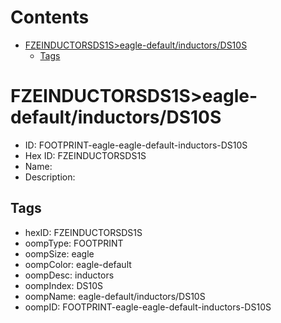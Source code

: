 



Contents
========

* [FZEINDUCTORSDS1S>eagle-default/inductors/DS10S](#fzeinductorsds1seagle-defaultinductorsds10s)
	* [Tags](#tags)

# FZEINDUCTORSDS1S>eagle-default/inductors/DS10S

- ID: FOOTPRINT-eagle-eagle-default-inductors-DS10S
- Hex ID: FZEINDUCTORSDS1S
- Name: 
- Description: 

## Tags

- hexID: FZEINDUCTORSDS1S
- oompType: FOOTPRINT
- oompSize: eagle
- oompColor: eagle-default
- oompDesc: inductors
- oompIndex: DS10S
- oompName: eagle-default/inductors/DS10S
- oompID: FOOTPRINT-eagle-eagle-default-inductors-DS10S
